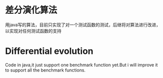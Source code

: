 #  差分演化算法
用java写的算法，目前只实现了对一个测试函数的测试，后继将对算法进行改进，以实现对任何测试函数的支持
# Differential evolution
Code in java,it just support one benchmark function yet.But i will improve it to support all the benchmark functions.
